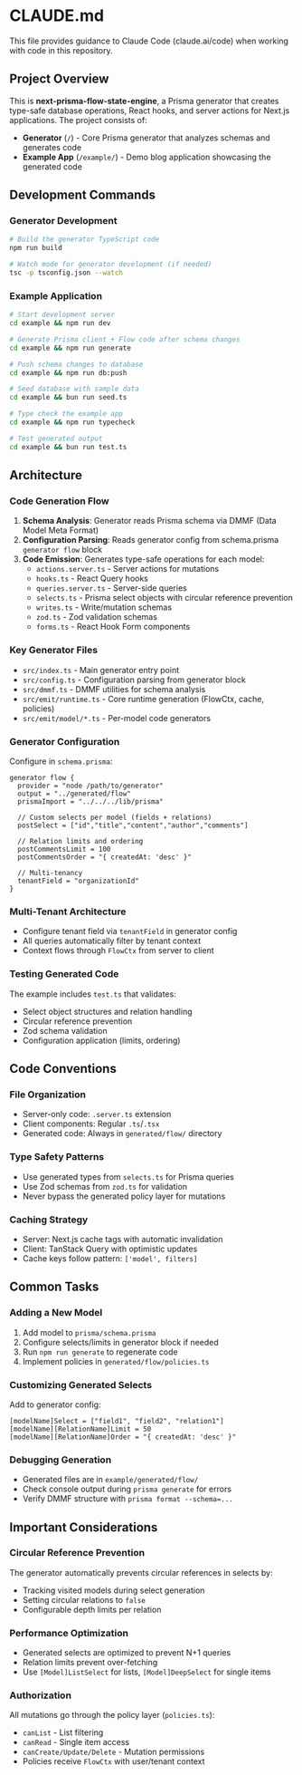 # CLAUDE.md

This file provides guidance to Claude Code (claude.ai/code) when working with code in this repository.

## Project Overview

This is **next-prisma-flow-state-engine**, a Prisma generator that creates type-safe database operations, React hooks, and server actions for Next.js applications. The project consists of:
- **Generator** (`/`) - Core Prisma generator that analyzes schemas and generates code
- **Example App** (`/example/`) - Demo blog application showcasing the generated code

## Development Commands

### Generator Development
```bash
# Build the generator TypeScript code
npm run build

# Watch mode for generator development (if needed)
tsc -p tsconfig.json --watch
```

### Example Application
```bash
# Start development server
cd example && npm run dev

# Generate Prisma client + Flow code after schema changes
cd example && npm run generate

# Push schema changes to database
cd example && npm run db:push

# Seed database with sample data
cd example && bun run seed.ts

# Type check the example app
cd example && npm run typecheck

# Test generated output
cd example && bun run test.ts
```

## Architecture

### Code Generation Flow
1. **Schema Analysis**: Generator reads Prisma schema via DMMF (Data Model Meta Format)
2. **Configuration Parsing**: Reads generator config from schema.prisma `generator flow` block
3. **Code Emission**: Generates type-safe operations for each model:
   - `actions.server.ts` - Server actions for mutations
   - `hooks.ts` - React Query hooks
   - `queries.server.ts` - Server-side queries
   - `selects.ts` - Prisma select objects with circular reference prevention
   - `writes.ts` - Write/mutation schemas
   - `zod.ts` - Zod validation schemas
   - `forms.ts` - React Hook Form components

### Key Generator Files
- `src/index.ts` - Main generator entry point
- `src/config.ts` - Configuration parsing from generator block
- `src/dmmf.ts` - DMMF utilities for schema analysis
- `src/emit/runtime.ts` - Core runtime generation (FlowCtx, cache, policies)
- `src/emit/model/*.ts` - Per-model code generators

### Generator Configuration
Configure in `schema.prisma`:
```prisma
generator flow {
  provider = "node /path/to/generator"
  output = "../generated/flow"
  prismaImport = "../../../lib/prisma"
  
  // Custom selects per model (fields + relations)
  postSelect = ["id","title","content","author","comments"]
  
  // Relation limits and ordering
  postCommentsLimit = 100
  postCommentsOrder = "{ createdAt: 'desc' }"
  
  // Multi-tenancy
  tenantField = "organizationId"
}
```

### Multi-Tenant Architecture
- Configure tenant field via `tenantField` in generator config
- All queries automatically filter by tenant context
- Context flows through `FlowCtx` from server to client

### Testing Generated Code
The example includes `test.ts` that validates:
- Select object structures and relation handling
- Circular reference prevention
- Zod schema validation
- Configuration application (limits, ordering)

## Code Conventions

### File Organization
- Server-only code: `.server.ts` extension
- Client components: Regular `.ts`/`.tsx`
- Generated code: Always in `generated/flow/` directory

### Type Safety Patterns
- Use generated types from `selects.ts` for Prisma queries
- Use Zod schemas from `zod.ts` for validation
- Never bypass the generated policy layer for mutations

### Caching Strategy
- Server: Next.js cache tags with automatic invalidation
- Client: TanStack Query with optimistic updates
- Cache keys follow pattern: `['model', filters]`

## Common Tasks

### Adding a New Model
1. Add model to `prisma/schema.prisma`
2. Configure selects/limits in generator block if needed
3. Run `npm run generate` to regenerate code
4. Implement policies in `generated/flow/policies.ts`

### Customizing Generated Selects
Add to generator config:
```prisma
[modelName]Select = ["field1", "field2", "relation1"]
[modelName][RelationName]Limit = 50
[modelName][RelationName]Order = "{ createdAt: 'desc' }"
```

### Debugging Generation
- Generated files are in `example/generated/flow/`
- Check console output during `prisma generate` for errors
- Verify DMMF structure with `prisma format --schema=...`

## Important Considerations

### Circular Reference Prevention
The generator automatically prevents circular references in selects by:
- Tracking visited models during select generation
- Setting circular relations to `false`
- Configurable depth limits per relation

### Performance Optimization
- Generated selects are optimized to prevent N+1 queries
- Relation limits prevent over-fetching
- Use `[Model]ListSelect` for lists, `[Model]DeepSelect` for single items

### Authorization
All mutations go through the policy layer (`policies.ts`):
- `canList` - List filtering
- `canRead` - Single item access
- `canCreate/Update/Delete` - Mutation permissions
- Policies receive `FlowCtx` with user/tenant context